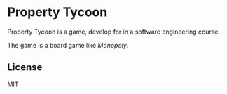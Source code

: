 # Property Tycoon

Property Tycoon is a game, develop for in a software engineering course.

The game is a board game like _Monopoly_.

## License
 
MIT